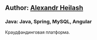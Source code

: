 ## Author: [Alexandr Heilash](https://www.linkedin.com/in/alexandr-heilash-6b0055173/)  
### Java: Java, Spring, MySQL, Angular

Краудфандинговая платформа.
